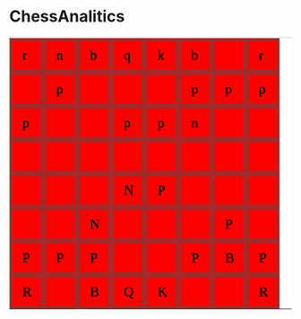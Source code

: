 # ChessAnalitics
<img src="https://github.com/Sergiussupa/ChessAnalitics/blob/main/FEN1.jpeg?raw=true">
